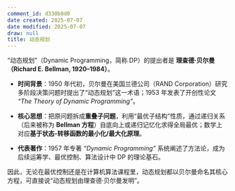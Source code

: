 ```yaml
---
comment_id: d330b8d0
date created: 2025-07-07
date modified: 2025-07-07
draw: null
title: 动态规划
---
```

“动态规划”（Dynamic Programming，简称 DP）的提出者是 **理查德·贝尔曼（Richard E. Bellman, 1920–1984）**。

- **时间背景**：1950 年代初，贝尔曼在美国兰德公司（RAND Corporation）研究多阶段决策问题时提出了“动态规划”这一术语；1953 年发表了开创性论文 _“The Theory of Dynamic Programming”_。
    
- **核心思想**：把原问题拆成**重叠子问题**，利用“最优子结构”性质，通过递归关系（后来被称为 **Bellman 方程**）自底向上或递归记忆化求得全局最优；数学上对应**基于状态-转移函数的最小化/最大化原理**。
    
- **代表著作**：1957 年专著 _“Dynamic Programming”_ 系统阐述了方法论，成为后续运筹学、最优控制、算法设计中 DP 的理论基石。
    

因此，无论在最优控制还是在计算机算法课程里，动态规划都以贝尔曼命名其核心方程，可直接说“动态规划由理查德·贝尔曼发明”。

